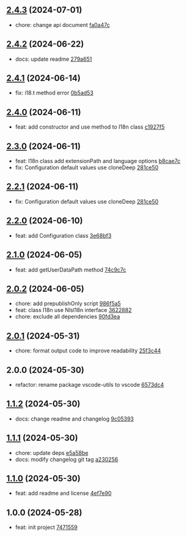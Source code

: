 ## [2.4.3](https://github.com/tomjs/vscode/compare/vscode%402.4.2...vscode%402.4.3) (2024-07-01)

- chore: change api document [fa0a47c](https://github.com/tomjs/vscode/commit/fa0a47c)

## [2.4.2](https://github.com/tomjs/vscode/compare/vscode%402.4.1...vscode%402.4.2) (2024-06-22)

- docs: update readme [279a651](https://github.com/tomjs/vscode/commit/279a651)

## [2.4.1](https://github.com/tomjs/vscode/compare/vscode%402.4.0...vscode%402.4.1) (2024-06-14)

- fix: i18.t method error [0b5ad53](https://github.com/tomjs/vscode/commit/0b5ad53)

## [2.4.0](https://github.com/tomjs/vscode/compare/vscode%402.3.0...vscode%402.4.0) (2024-06-11)

- feat: add constructor and use method to I18n class [c1927f5](https://github.com/tomjs/vscode/commit/c1927f5)

## [2.3.0](https://github.com/tomjs/vscode/compare/vscode%402.2.0...vscode%402.3.0) (2024-06-11)

- feat: I18n class add extensionPath and language options [b8cae7c](https://github.com/tomjs/vscode/commit/b8cae7c)
- fix: Configuration default values use cloneDeep [281ce50](https://github.com/tomjs/vscode/commit/281ce50)

## [2.2.1](https://github.com/tomjs/vscode/compare/vscode%402.2.0...vscode%402.2.1) (2024-06-11)

- fix: Configuration default values use cloneDeep [281ce50](https://github.com/tomjs/vscode/commit/281ce50)

## [2.2.0](https://github.com/tomjs/vscode/compare/vscode%402.1.0...vscode%402.2.0) (2024-06-10)

- feat: add Configuration class [3e68bf3](https://github.com/tomjs/vscode/commit/3e68bf3)

## [2.1.0](https://github.com/tomjs/vscode/compare/vscode%402.0.2...vscode%402.1.0) (2024-06-05)

- feat: add getUserDataPath method [74c9c7c](https://github.com/tomjs/vscode/commit/74c9c7c)

## [2.0.2](https://github.com/tomjs/vscode/compare/vscode%402.0.1...vscode%402.0.2) (2024-06-05)

- chore: add prepublishOnly script [986f5a5](https://github.com/tomjs/vscode/commit/986f5a5)
- feat: class I18n use NlsI18n interface [3622882](https://github.com/tomjs/vscode/commit/3622882)
- chore: exclude all dependencies [90fd3ea](https://github.com/tomjs/vscode/commit/90fd3ea)

## [2.0.1](https://github.com/tomjs/vscode/compare/vscode%402.0.0...vscode%402.0.1) (2024-05-31)

- chore: format output code to improve readability [25f3c44](https://github.com/tomjs/vscode/commit/25f3c44)

## 2.0.0 (2024-05-30)

- refactor: rename package vscode-utils to vscode [6573dc4](https://github.com/tomjs/vscode/commit/6573dc4)

## [1.1.2](https://github.com/tomjs/vscode/compare/vscode-utils-v1.1.1...vscode-utils%401.1.2) (2024-05-30)

- docs: change readme and changelog [9c05393](https://github.com/tomjs/vscode/commit/9c05393)

## [1.1.1](https://github.com/tomjs/vscode/compare/vscode-utils%401.1.0...vscode-utils%401.1.1) (2024-05-30)

- chore: update deps [e5a58be](https://github.com/tomjs/vscode/commit/e5a58be)
- docs: modify changelog git tag [a230256](https://github.com/tomjs/vscode/commit/a230256)

## [1.1.0](https://github.com/tomjs/vscode/compare/vscode-utils%401.0.0...vscode-utils%401.1.0) (2024-05-30)

- feat: add readme and license [4ef7e90](https://github.com/tomjs/vscode/commit/4ef7e90)

## 1.0.0 (2024-05-28)

- feat: init project [7471559](https://github.com/tomjs/vscode/commit/7471559)
